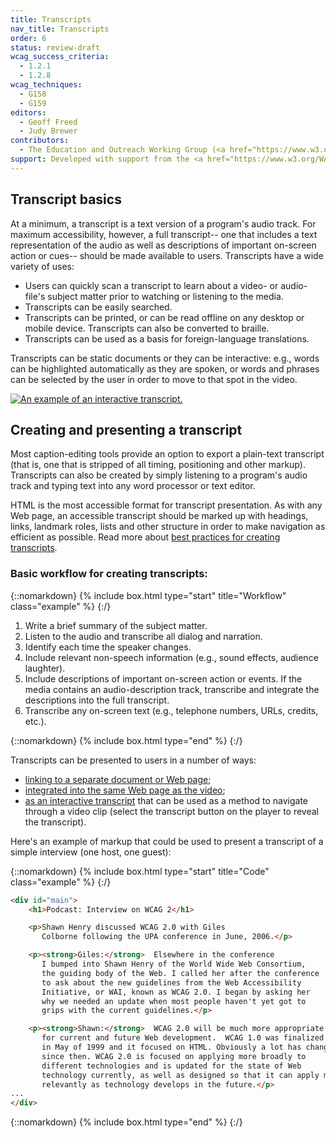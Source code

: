 ```yaml
---
title: Transcripts
nav_title: Transcripts
order: 6
status: review-draft
wcag_success_criteria:
  - 1.2.1
  - 1.2.8
wcag_techniques:
  - G158
  - G159
editors:
  - Geoff Freed
  - Judy Brewer
contributors:
  - The Education and Outreach Working Group (<a href="https://www.w3.org/WAI/EO/">EOWG</a>)
support: Developed with support from the <a href="https://www.w3.org/WAI/WCAGTA/">U.S. Access Board, WCAG TA Project</a>
---
```


## Transcript basics

At a minimum, a transcript is a text version of a program's audio track. For maximum accessibility, however, a full transcript-- one that includes a text representation of the audio as well as descriptions of important on-screen action or cues-- should be made available to users.  Transcripts have a wide variety of uses:

-   Users can quickly scan a transcript to learn about a video- or audio-file's subject matter prior to watching or listening to the media.
-   Transcripts can be easily searched.
-   Transcripts can be printed, or can be read offline on any desktop or mobile device.  Transcripts can also be converted to braille.
-   Transcripts can be used as a basis for foreign-language translations.

Transcripts can be static documents or they can be interactive: e.g.,
words can be highlighted automatically as they are spoken, or words and phrases can
be selected by the user in order to move to that spot in the video.

[![An example of an interactive transcript.]({{site.github.url}}/media-intro/img/xcr_perspectives.png)](https://www.w3.org/WAI/perspectives/keyboard.html)

## Creating and presenting a transcript

Most caption-editing tools provide an option to export a plain-text
transcript (that is, one that is stripped of all timing, positioning and
other markup). Transcripts can also be created by simply listening to a
program's audio track and typing text into any word processor or text
editor.

HTML is the most accessible format for transcript presentation. As with
any Web page, an accessible transcript should be marked up with
headings, links, landmark roles, lists and other structure in order to
make navigation as efficient as possible. Read
more about [best practices for creating
transcripts](http://www.uiaccess.com/transcripts/transcripts_on_the_web.html#best).

### Basic workflow for creating transcripts:

{::nomarkdown}
{% include box.html type="start" title="Workflow" class="example" %}
{:/}

1.  Write a brief summary of the subject matter.
2.  Listen to the audio and transcribe all dialog and narration.
3.  Identify each time the speaker changes.
4.  Include relevant non-speech information (e.g., sound effects,
    audience laughter).
5.  Include descriptions of important on-screen action or events.  If the media contains an audio-description track, transcribe and integrate the descriptions into the full transcript.
6.  Transcribe any on-screen text (e.g., telephone numbers, URLs,
    credits, etc.).

{::nomarkdown}
{% include box.html type="end" %}
{:/}


Transcripts can be presented to users in a number of ways:

-   [linking to a separate document or Web
    page](https://www.w3.org/WAI/highlights/200606wcag2interview.html);
-   [integrated into the same Web page as the
    video](https://www.commoncraft.com/video/rss);
-   [as an interactive
    transcript](https://www.w3.org/WAI/perspectives/contrast.html)
    that can be used as a method to navigate through a video clip (select the transcript button on the player to reveal the transcript).

Here's an example of markup that could be used to present a transcript
of a simple interview (one host, one guest):

{::nomarkdown}
{% include box.html type="start" title="Code" class="example" %}
{:/}

~~~html
<div id="main">
    <h1>Podcast: Interview on WCAG 2</h1>

    <p>Shawn Henry discussed WCAG 2.0 with Giles
       Colborne following the UPA conference in June, 2006.</p>

    <p><strong>Giles:</strong>  Elsewhere in the conference
       I bumped into Shawn Henry of the World Wide Web Consortium,
       the guiding body of the Web. I called her after the conference
       to ask about the new guidelines from the Web Accessibility
       Initiative, or WAI, known as WCAG 2.0. I began by asking her
       why we needed an update when most people haven't yet got to
       grips with the current guidelines.</p>

    <p><strong>Shawn:</strong>  WCAG 2.0 will be much more appropriate
       for current and future Web development.  WCAG 1.0 was finalized
       in May of 1999 and it focused on HTML. Obviously a lot has changed
       since then. WCAG 2.0 is focused on applying more broadly to
       different technologies and is updated for the state of Web
       technology currently, as well as designed so that it can apply more
       relevantly as technology develops in the future.</p>
...
</div>
~~~

{::nomarkdown}
{% include box.html type="end" %}
{:/}